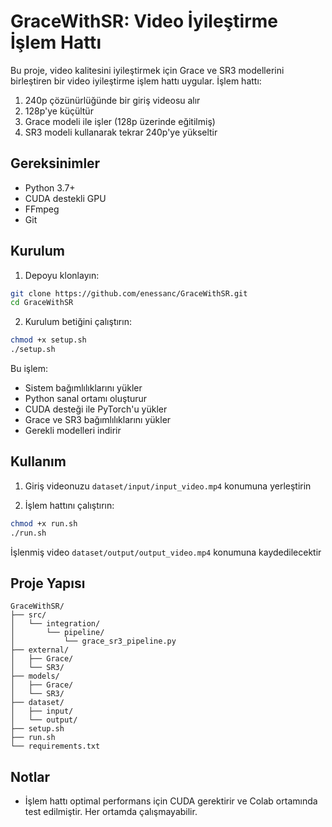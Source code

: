 # GraceWithSR: Video İyileştirme İşlem Hattı

Bu proje, video kalitesini iyileştirmek için Grace ve SR3 modellerini birleştiren bir video iyileştirme işlem hattı uygular. İşlem hattı:
1. 240p çözünürlüğünde bir giriş videosu alır
2. 128p'ye küçültür
3. Grace modeli ile işler (128p üzerinde eğitilmiş)
4. SR3 modeli kullanarak tekrar 240p'ye yükseltir

## Gereksinimler

- Python 3.7+
- CUDA destekli GPU
- FFmpeg
- Git

## Kurulum

1. Depoyu klonlayın:
```bash
git clone https://github.com/enessanc/GraceWithSR.git
cd GraceWithSR
```

2. Kurulum betiğini çalıştırın:
```bash
chmod +x setup.sh
./setup.sh
```

Bu işlem:
- Sistem bağımlılıklarını yükler
- Python sanal ortamı oluşturur
- CUDA desteği ile PyTorch'u yükler
- Grace ve SR3 bağımlılıklarını yükler
- Gerekli modelleri indirir

## Kullanım

1. Giriş videonuzu `dataset/input/input_video.mp4` konumuna yerleştirin

2. İşlem hattını çalıştırın:
```bash
chmod +x run.sh
./run.sh
```

İşlenmiş video `dataset/output/output_video.mp4` konumuna kaydedilecektir

## Proje Yapısı

```
GraceWithSR/
├── src/
│   └── integration/
│       └── pipeline/
│           └── grace_sr3_pipeline.py
├── external/
│   ├── Grace/
│   └── SR3/
├── models/
│   ├── Grace/
│   └── SR3/
├── dataset/
│   ├── input/
│   └── output/
├── setup.sh
├── run.sh
└── requirements.txt
```

## Notlar

- İşlem hattı optimal performans için CUDA gerektirir ve Colab ortamında test edilmiştir. Her ortamda çalışmayabilir.
